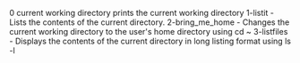 0 current working directory prints the current working directory
1-listit - Lists the contents of the current directory.
2-bring_me_home - Changes the current working directory to the user's home directory using cd ~
3-listfiles - Displays the contents of the current directory in long listing format using ls -l
